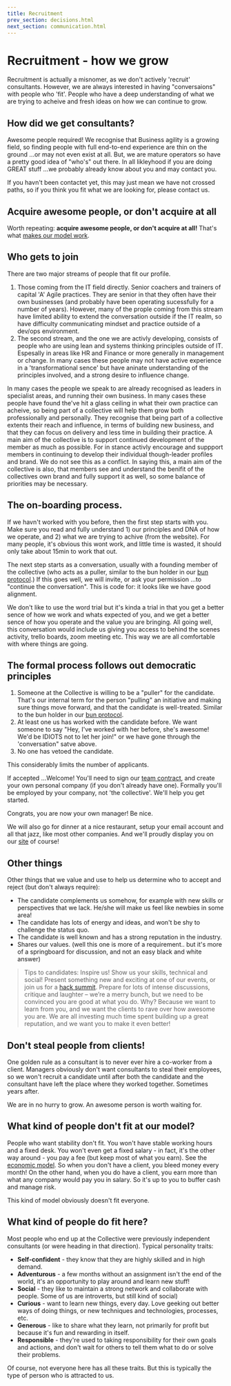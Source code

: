 ```yaml
---
title: Recruitment
prev_section: decisions.html
next_section: communication.html
---
```


Recruitment - how we grow
=========================

Recruitment is actually a misnomer, as we don't actively 'recruit' consultants. However, we are always interested in having "conversaions" with people who 'fit'. People who have a deep understanding of what we are trying to acheive and fresh ideas on how we can continue to grow. 

How did we get consultants?
---------------------------------------------------------

Awesome people required! We recognise that Business agility is a growing field, so finding people with full end-to-end experience are thin on the ground ...or may not even exist at all. But, we are mature operators so have a pretty good idea of "who's" out there. In all likleyhood if you are doing GREAT stuff ...we probably already know about you and may contact you. 

If you havn't been contactet yet, this may just mean we have not crossed paths, so if you think you fit what we are looking for, please contact us. 


Acquire awesome people, or don't acquire at all
-----------------------------------------

Worth repeating: **acquire awesome people, or don't acquire at all!**
That's what [makes our model work](why-this-works.html).

Who gets to join
----------------

There are two major streams of people that fit our profile.
1) Those coming from the IT field directly. Senior coachers and trainers of capital 'A' Agile practices. They are senior in that they often have their own businesses (and probably have been operating sucessfully for a number of years). However, many of the prople coming from this stream have limited ability to extend the conversation outside if the IT realm, so have difficulty communicating mindset and practice outside of a dev/ops environment. 
2) The second stream, and the one we are activly developing, consists of people who are using lean and systems thinking principles outside of IT. Espesally in areas like HR and Finance or more generally in management or change. In many cases these people may not have active experience in a 'transformational sence' but have aninate understanding of the principles involved, and a strong desire to influence change.

In many cases the people we speak to are already recognised as leaders in specialist areas, and running their own business. In many cases these people have found the've hit a glass ceiling in what their own practice can acheive, so being part of a collective will help them grow both professionally and personally. They recognise that being part of a collective extents their reach and influence, in terms of building new business, and that they can focus on delivery and less time in building their practice.  A main aim of the collective is to support continued development of the member as much as possible. For in stance activly encourage and suppport members in continuing to develop their individual though-leader profiles and brand. We do not see this as a conflict. In saying this, a main aim of the collective is also, that members see and understand the benifit of the collectives own brand and fully support it as well, so some balance of priorities may be necessary. 

The on-boarding process. 
---------

If we havn't worked with you before, then the first step starts with you. Make sure you read and fully understand 1) our principles and DNA of how we operate, and 2) what we are trying to achive (from the website). For many people, it's obvious this wont work, and little time is wasted, it should only take about 15min to work that out.

The next step starts as a conversation, usually with a founding member of the collective (who acts as a puller, similar to the bun holder in our [bun protocol](bun-protocol.html).) If this goes well, we will invite, or ask your permission ...to "continue the conversation". This is code for: it looks like we have good alignment. 

We don't like to use the word trial but it's kinda a trial in that you get a better sence of how we work and whats expected of you, and we get a better sence of how you operate and the value you are bringing. All going well, this conversation would include us giving you access to behind the scenes activity, trello boards, zoom meeting etc. This way we are all comfortable with where things are going. 

The formal process follows out democratic principles 
----
1.  Someone at the Collective is willing to be a "puller" for the candidate. That's our internal term for the person "pulling" an initiative and making sure things move forward, and that the candidate is well-treated. Similar to the bun holder in our [bun protocol](bun-protocol.html).
2.  At least one us has worked with the candidate before. We want someone to say "Hey, I've worked with her before, she's awesome! We'd be IDIOTS not to let her join!" or we have gone through the 
'conversation" satve above.
3.  No one has vetoed the candidate.

This considerably limits the number of applicants.

If accepted ...Welcome! You'll need to sign our [team contract](team-contract-en.html), and create your own personal company (if you don't already have one). Formally you'll be employed by your company, not 'the collective'. We'll help you get started.

Congrats, you are now your own manager! Be nice.

We will also go for dinner at a nice restaurant, setup your email account and all that jazz, like most other companies. And we'll proudly display you on our [site](http://theagilitycollective.com) of course!

Other things
-----

Other things that we value and use to help us determine who to accept and reject (but don't always require):

-   The candidate complements us somehow, for example with new skills or perspectives that we lack. He/she will make us feel like newbies in some area!
-   The candidate has lots of energy and ideas, and won't be shy to challenge the status quo.
-   The candidate is well known and has a strong reputation in the industry.
-   Shares our values. (well this one is more of a requirement.. but it's more of a springboard for discussion, and not an easy black and white answer)

> Tips to candidates: Inspire us! Show us your skills, technical and social! Present something new and exciting at one of our events, or join us for a [hack summit](hack-summit.html). Prepare for lots of intense discussions, critique and laughter – we’re a merry bunch, but we need to be convinced you are good at what you do. Why? Because we want to learn from you, and we want the clients to rave over how awesome you are. We are all investing much time spent building up a great reputation, and we want you to make it even better!

Don't steal people from clients!
--------------------------------

One golden rule as a consultant is to never ever hire a co-worker from a client. Managers obviously don't want consultants to steal their employees, so we won't recruit a candidate until after both the candidate and the consultant have left the place where they worked together. Sometimes years after.

We are in no hurry to grow. An awesome person is worth waiting for.

What kind of people don't fit at our model?
---------------------------------------

People who want stability don't fit. You won't have stable working hours and a fixed desk. You won't even get a fixed salary - in fact, it's the other way around - you pay a fee (but keep most of what you earn). See the [economic model](economic-model.html). So when you don't have a client, you bleed money every month! On the other hand, when you do have a client, you earn more than what any company would pay you in salary. So it's up to you to buffer cash and manage risk.

This kind of model obviously doesn't fit everyone.

What kind of people do fit here?
------------------------------------

Most people who end up at the Collective were previously independent consultants (or were heading in that direction). Typical personality traits:

-   **Self-confident** - they know that they are highly skilled and in high demand.
-   **Adventurous** - a few months without an assignment isn't the end of the world, it's an opportunity to play around and learn new stuff!
-   **Social** - they like to maintain a strong network and collaborate with people. Some of us are introverts, but still kind of social)
-   **Curious** - want to learn new things, every day. Love geeking out better ways of doing things, or new techniques and technologies, processes, etc.
-   **Generous** - like to share what they learn, not primarily for profit but because it's fun and rewarding in itself.
-   **Responsible** - they're used to taking responsibility for their own goals and actions, and don't wait for others to tell them what to do or solve their problems.

Of course, not everyone here has all these traits. But this is typically the type of person who is attracted to us.


